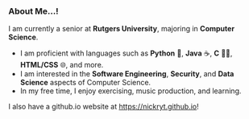 ### About Me...!

I am currently a senior at **Rutgers University**, majoring in **Computer Science**.

  - I am proficient with languages such as **Python** 🐍, **Java** ☕, **C** ☝🏻, **HTML/CSS** 🌐, and more.
  - I am interested in the **Software Engineering**, **Security**, and **Data Science** aspects of Computer Science.
  - In my free time, I enjoy exercising, music production, and learning.
      
I also have a github.io website at https://nickryt.github.io!
